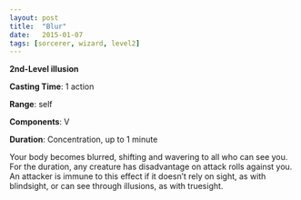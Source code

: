 ```yaml
---
layout: post
title:  "Blur"
date:   2015-01-07
tags: [sorcerer, wizard, level2]
---
```


**2nd-Level illusion**

**Casting Time**: 1 action

**Range**: self

**Components**: V

**Duration**: Concentration, up to 1 minute

Your body becomes blurred, shifting and wavering to all who can see you. For the duration, any creature has disadvantage on attack rolls against you. An attacker is immune to this effect if it doesn’t rely on sight, as with blindsight, or can see through illusions, as with truesight.
